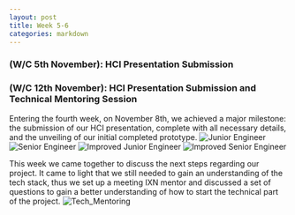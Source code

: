```yaml
---
layout: post
title: Week 5-6
categories: markdown
---
```

### (W/C  5th November): HCI Presentation Submission ###

### (W/C 12th November): HCI Presentation Submission and Technical Mentoring Session ###

Entering the fourth week, on November 8th, we achieved a major milestone: the submission of our HCI presentation, complete with all necessary details, and the unveiling of our initial completed prototype.
![Junior Engineer](/2023/group43/assets/images/blogs/Prototype1.png)
![Senior Engineer](/2023/group43/assets/images/blogs/Prototype2.png)
![Improved Junior Engineer](/2023/group43/assets/images/blogs/Prototype3.png)
![Improved Senior Engineer](/2023/group43/assets/images/blogs/Prototype4.png)

This week we came together to discuss the next steps regarding our project. It came to light that we still needed to gain an understanding of the tech stack, thus we set up a meeting IXN mentor and discussed a set of questions to gain a better understanding of how to start the technical part of the project.
![Tech_Mentoring](/2023/group43/assets/images/blogs/Tech_mentoring.png)